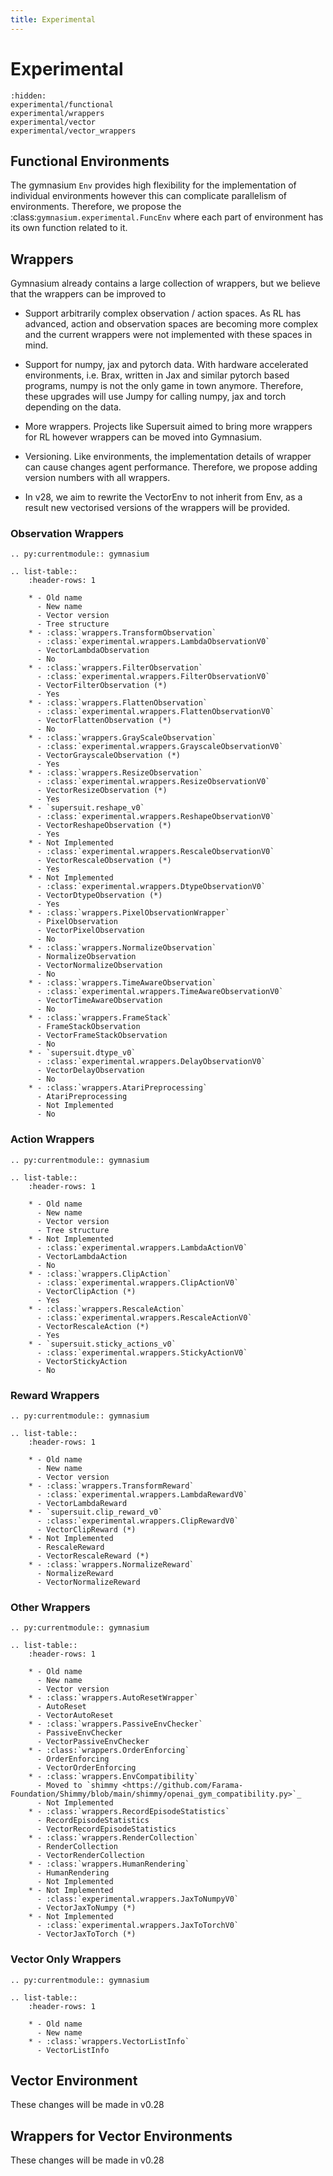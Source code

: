 ```yaml
---
title: Experimental
---
```


# Experimental

```{toctree}
:hidden:
experimental/functional
experimental/wrappers
experimental/vector
experimental/vector_wrappers
```

## Functional Environments

The gymnasium ``Env`` provides high flexibility for the implementation of individual environments however this can complicate parallelism of environments. Therefore, we propose the :class:`gymnasium.experimental.FuncEnv` where each part of environment has its own function related to it.

## Wrappers

Gymnasium already contains a large collection of wrappers, but we believe that the wrappers can be improved to

 * Support arbitrarily complex observation / action spaces. As RL has advanced, action and observation spaces are becoming more complex and the current wrappers were not implemented with these spaces in mind.
 * Support for numpy, jax and pytorch data. With hardware accelerated environments, i.e. Brax, written in Jax and similar pytorch based programs, numpy is not the only game in town anymore. Therefore, these upgrades will use Jumpy for calling numpy, jax and torch depending on the data.
 * More wrappers. Projects like Supersuit aimed to bring more wrappers for RL however wrappers can be moved into Gymnasium.
 * Versioning. Like environments, the implementation details of wrapper can cause changes agent performance. Therefore, we propose adding version numbers with all wrappers.

 * In v28, we aim to rewrite the VectorEnv to not inherit from Env, as a result new vectorised versions of the wrappers will be provided.

### Observation Wrappers
```{eval-rst}
.. py:currentmodule:: gymnasium

.. list-table::
    :header-rows: 1

    * - Old name
      - New name
      - Vector version
      - Tree structure
    * - :class:`wrappers.TransformObservation`
      - :class:`experimental.wrappers.LambdaObservationV0`
      - VectorLambdaObservation
      - No
    * - :class:`wrappers.FilterObservation`
      - :class:`experimental.wrappers.FilterObservationV0`
      - VectorFilterObservation (*)
      - Yes
    * - :class:`wrappers.FlattenObservation`
      - :class:`experimental.wrappers.FlattenObservationV0`
      - VectorFlattenObservation (*)
      - No
    * - :class:`wrappers.GrayScaleObservation`
      - :class:`experimental.wrappers.GrayscaleObservationV0`
      - VectorGrayscaleObservation (*)
      - Yes
    * - :class:`wrappers.ResizeObservation`
      - :class:`experimental.wrappers.ResizeObservationV0`
      - VectorResizeObservation (*)
      - Yes
    * - `supersuit.reshape_v0`
      - :class:`experimental.wrappers.ReshapeObservationV0`
      - VectorReshapeObservation (*)
      - Yes
    * - Not Implemented
      - :class:`experimental.wrappers.RescaleObservationV0`
      - VectorRescaleObservation (*)
      - Yes
    * - Not Implemented
      - :class:`experimental.wrappers.DtypeObservationV0`
      - VectorDtypeObservation (*)
      - Yes
    * - :class:`wrappers.PixelObservationWrapper`
      - PixelObservation
      - VectorPixelObservation
      - No
    * - :class:`wrappers.NormalizeObservation`
      - NormalizeObservation
      - VectorNormalizeObservation
      - No
    * - :class:`wrappers.TimeAwareObservation`
      - :class:`experimental.wrappers.TimeAwareObservationV0`
      - VectorTimeAwareObservation
      - No
    * - :class:`wrappers.FrameStack`
      - FrameStackObservation
      - VectorFrameStackObservation
      - No
    * - `supersuit.dtype_v0`
      - :class:`experimental.wrappers.DelayObservationV0`
      - VectorDelayObservation
      - No
    * - :class:`wrappers.AtariPreprocessing`
      - AtariPreprocessing
      - Not Implemented
      - No
```

### Action Wrappers
```{eval-rst}
.. py:currentmodule:: gymnasium

.. list-table::
    :header-rows: 1

    * - Old name
      - New name
      - Vector version
      - Tree structure
    * - Not Implemented
      - :class:`experimental.wrappers.LambdaActionV0`
      - VectorLambdaAction
      - No
    * - :class:`wrappers.ClipAction`
      - :class:`experimental.wrappers.ClipActionV0`
      - VectorClipAction (*)
      - Yes
    * - :class:`wrappers.RescaleAction`
      - :class:`experimental.wrappers.RescaleActionV0`
      - VectorRescaleAction (*)
      - Yes
    * - `supersuit.sticky_actions_v0`
      - :class:`experimental.wrappers.StickyActionV0`
      - VectorStickyAction
      - No
```

### Reward Wrappers
```{eval-rst}
.. py:currentmodule:: gymnasium

.. list-table::
    :header-rows: 1

    * - Old name
      - New name
      - Vector version
    * - :class:`wrappers.TransformReward`
      - :class:`experimental.wrappers.LambdaRewardV0`
      - VectorLambdaReward
    * - `supersuit.clip_reward_v0`
      - :class:`experimental.wrappers.ClipRewardV0`
      - VectorClipReward (*)
    * - Not Implemented
      - RescaleReward
      - VectorRescaleReward (*)
    * - :class:`wrappers.NormalizeReward`
      - NormalizeReward
      - VectorNormalizeReward
```

### Other Wrappers

```{eval-rst}
.. py:currentmodule:: gymnasium

.. list-table::
    :header-rows: 1

    * - Old name
      - New name
      - Vector version
    * - :class:`wrappers.AutoResetWrapper`
      - AutoReset
      - VectorAutoReset
    * - :class:`wrappers.PassiveEnvChecker`
      - PassiveEnvChecker
      - VectorPassiveEnvChecker
    * - :class:`wrappers.OrderEnforcing`
      - OrderEnforcing
      - VectorOrderEnforcing
    * - :class:`wrappers.EnvCompatibility`
      - Moved to `shimmy <https://github.com/Farama-Foundation/Shimmy/blob/main/shimmy/openai_gym_compatibility.py>`_
      - Not Implemented
    * - :class:`wrappers.RecordEpisodeStatistics`
      - RecordEpisodeStatistics
      - VectorRecordEpisodeStatistics
    * - :class:`wrappers.RenderCollection`
      - RenderCollection
      - VectorRenderCollection
    * - :class:`wrappers.HumanRendering`
      - HumanRendering
      - Not Implemented
    * - Not Implemented
      - :class:`experimental.wrappers.JaxToNumpyV0`
      - VectorJaxToNumpy (*)
    * - Not Implemented
      - :class:`experimental.wrappers.JaxToTorchV0`
      - VectorJaxToTorch (*)
```

### Vector Only Wrappers

```{eval-rst}
.. py:currentmodule:: gymnasium

.. list-table::
    :header-rows: 1

    * - Old name
      - New name
    * - :class:`wrappers.VectorListInfo`
      - VectorListInfo
```

## Vector Environment

These changes will be made in v0.28

## Wrappers for Vector Environments

These changes will be made in v0.28
